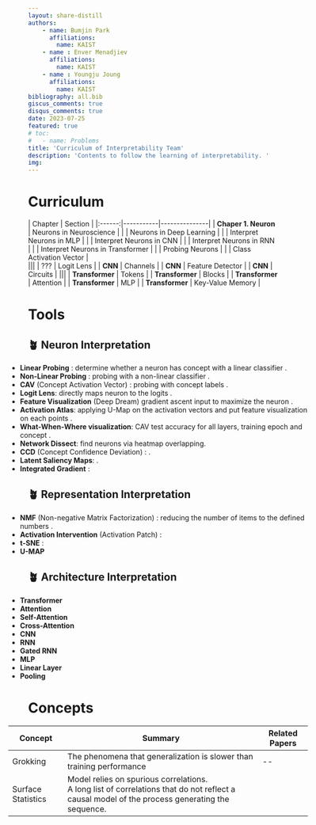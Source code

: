```yaml
---
layout: share-distill
authors: 
    - name: Bumjin Park
      affiliations:
        name: KAIST
    - name : Enver Menadjiev
      affiliations:
        name: KAIST
    - name : Youngju Joung
      affiliations:
        name: KAIST
bibliography: all.bib
giscus_comments: true
disqus_comments: true
date: 2023-07-25
featured: true
# toc:
#   - name: Problems
title: 'Curriculum of Interpretability Team'
description: 'Contents to follow the learning of interpretability. '
img:
---
```


# Curriculum 


| Chapter |  Section |
|:------:|-----------|---------------|
| **Chaper 1. Neuron** | Neurons in Neuroscience |
|     |  Neurons in Deep Learning |
|     |  Interpret Neurons in MLP |
|     |  Interpret Neurons in CNN |
|     |  Interpret Neurons in RNN |
|     |  Interpret Neurons in Transformer |
|     | Probing Neurons | 
|     | Class Activation Vector |  
|||
|  ???   |  Logit Lens |
| **CNN** | Channels | 
| **CNN** | Feature Detector | 
| **CNN** | Circuits | 
|||
| **Transformer**       |   Tokens      | 
| **Transformer**       |   Blocks      | 
| **Transformer**       |   Attention         | 
| **Transformer**       |   MLP               | 
| **Transformer**       |   Key-Value Memory  | 




# Tools 

## 🪴 Neuron Interpretation

<div style="display:block; grid-column:middle; width:120%;margin-left:-40px;padding-right:50px;" markdown="1" >

* **Linear Probing** : determine whether a neuron has concept with a linear classifier <d-cite key="mcgrath2022acquisition"/> <d-cite key="li2022emergent"/>.
* **Non-Linear Probing** : probing with a non-linear classifier <d-cite key="li2022emergent"/>. 
* **CAV** (Concept Activation Vector) : probing with concept labels <d-cite key="mcgrath2022acquisition"/>.
* **Logit Lens**: directly maps neuron to the logits <d-cite key="leike2023language"/>.
* **Feature Visualization** (Deep Dream) gradient ascent input to maximize the neuron <d-cite key="mordvintsev2015inceptionism"/><d-cite key="olah2018the"/>.
* **Activation Atlas**: applying U-Map on the activation vectors and put feature visualization on each points  <d-cite key="carter2019activation"/><d-cite key="olah2018the"/>.
* **What-When-Where visualization**: CAV test accuracy  for all layers, training epoch and concept <d-cite key="mcgrath2022acquisition"/>.
* **Network Dissect**: find neurons via heatmap overlapping.
* **CCD** (Concept Confidence Deviation) : <d-cite key="patel2023conceptbed"/>.
* **Latent Saliency Maps**: <d-cite key="li2022emergent"/>.
* **Integrated Gradient** : 

</div>

## 🪴  Representation Interpretation

<div style="display:block; grid-column:middle; width:120%;margin-left:-40px;padding-right:50px;" markdown="1" >

* **NMF** (Non-negative Matrix Factorization) : reducing the number of items to the defined numbers <d-cite key="schubert2021high-low"/><d-cite key="olah2018the"/>.
* **Activation Intervention** (Activation Patch) :  <d-cite key="li2022emergent"/><d-cite key="meng2022locating"/> 
* **t-SNE** : <d-cite key="wattenberg2016how"/>
* **U-MAP**

</div>


## 🪴  Architecture Interpretation

<div style="display:block; grid-column:middle; width:120%;margin-left:-40px;padding-right:50px;" markdown="1" >

* **Transformer** 
* **Attention** 
* **Self-Attention**
* **Cross-Attention**
* **CNN** 
* **RNN** 
* **Gated RNN**
* **MLP**
* **Linear Layer**
* **Pooling** 

</div>



# Concepts 

<div style="display:block; grid-column:middle; width:120%;margin-left:-40px;padding-right:50px;" markdown="1" >

| Concept | Summary | Related Papers | 
| --------|--------|--------|
| Grokking | The phenomena that generalization is slower than training performance|  -- |
| Surface Statistics | Model relies on spurious correlations.  <br> A long list of correlations that do not reflect a causal model of the process generating the sequence. |  <d-cite key="li2022emergent"/> | 


</div>

